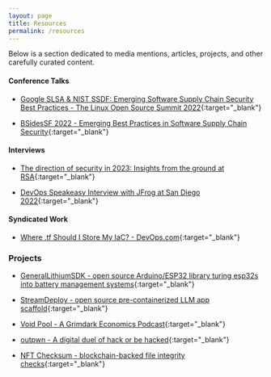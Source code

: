 ```yaml
---
layout: page
title: Resources
permalink: /resources
---
```


Below is a section dedicated to media mentions, articles, projects, and other carefully curated content.

#### Conference Talks

- [Google SLSA & NIST SSDF: Emerging Software Supply Chain Security Best Practices - The Linux Open Source Summit 2022](https://www.youtube.com/watch?v=2b7yqzDRIII){:target="_blank"}

- [BSidesSF 2022 - Emerging Best Practices in Software Supply Chain Security](https://www.youtube.com/watch?v=SKYDYjI9pGU){:target="_blank"}

#### Interviews

- [The direction of security in 2023: Insights from the ground at RSA](https://youtu.be/MPDnf7FzI38?si=0yi6Tp2U8NSXUtcG&t=561){:target="_blank"}

- [DevOps Speakeasy Interview with JFrog at San Diego 2022](https://www.youtube.com/watch?v=X3uSc_EdS0k){:target="_blank"}

#### Syndicated Work

- [Where .tf Should I Store My IaC? - DevOps.com](https://devops.com/where-should-i-store-my-iac/){:target="_blank"}

### Projects

- [GeneralLithiumSDK - open source Arduino/ESP32 library turing esp32s into battery management systems](https://registry.platformio.org/libraries/jl-codes/GeneralLithiumSDK/){:target="_blank"}

- [StreamDeploy - open source pre-containerized LLM app scaffold](https://github.com/StreamDeploy-DevRel/streamdeploy-llm-app-scaffold/){:target="_blank"}

- [Void Pool - A Grimdark Economics Podcast](https://void-pool.com/){:target="_blank"}

- [outpwn - A digital duel of hack or be hacked](https://outpwn.com/){:target="_blank"}

- [NFT Checksum - blockchain-backed file integrity checks](https://ethglobal.com/showcase/nft-checksum-dwqfv){:target="_blank"}
